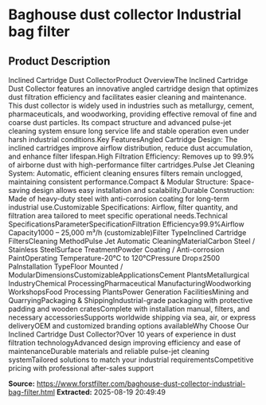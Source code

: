 # Baghouse dust collector Industrial bag filter

## Product Description

Inclined Cartridge Dust CollectorProduct OverviewThe Inclined Cartridge Dust Collector features an innovative angled cartridge design that optimizes dust filtration efficiency and facilitates easier cleaning and maintenance. This dust collector is widely used in industries such as metallurgy, cement, pharmaceuticals, and woodworking, providing effective removal of fine and coarse dust particles. Its compact structure and advanced pulse-jet cleaning system ensure long service life and stable operation even under harsh industrial conditions.Key FeaturesAngled Cartridge Design: The inclined cartridges improve airflow distribution, reduce dust accumulation, and enhance filter lifespan.High Filtration Efficiency: Removes up to 99.9% of airborne dust with high-performance filter cartridges.Pulse Jet Cleaning System: Automatic, efficient cleaning ensures filters remain unclogged, maintaining consistent performance.Compact & Modular Structure: Space-saving design allows easy installation and scalability.Durable Construction: Made of heavy-duty steel with anti-corrosion coating for long-term industrial use.Customizable Specifications: Airflow, filter quantity, and filtration area tailored to meet specific operational needs.Technical SpecificationsParameterSpecificationFiltration Efficiency≥99.9%Airflow Capacity1000 – 25,000 m³/h (customizable)Filter TypeInclined Cartridge FiltersCleaning MethodPulse Jet Automatic CleaningMaterialCarbon Steel / Stainless SteelSurface TreatmentPowder Coating / Anti-corrosion PaintOperating Temperature-20°C to 120°CPressure Drop≤2500 PaInstallation TypeFloor Mounted / ModularDimensionsCustomizableApplicationsCement PlantsMetallurgical IndustryChemical ProcessingPharmaceutical ManufacturingWoodworking WorkshopsFood Processing PlantsPower Generation FacilitiesMining and QuarryingPackaging & ShippingIndustrial-grade packaging with protective padding and wooden cratesComplete with installation manual, filters, and necessary accessoriesSupports worldwide shipping via sea, air, or express deliveryOEM and customized branding options availableWhy Choose Our Inclined Cartridge Dust Collector?Over 10 years of experience in dust filtration technologyAdvanced design improving efficiency and ease of maintenanceDurable materials and reliable pulse-jet cleaning systemTailored solutions to match your industrial requirementsCompetitive pricing with professional after-sales support

**Source:** https://www.forstfilter.com/baghouse-dust-collector-industrial-bag-filter.html
**Extracted:** 2025-08-19 20:49:49
